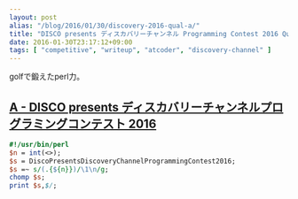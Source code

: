 ```yaml
---
layout: post
alias: "/blog/2016/01/30/discovery-2016-qual-a/"
title: "DISCO presents ディスカバリーチャンネル Programming Contest 2016 Qualification A - DISCO presents ディスカバリーチャンネルプログラミングコンテスト 2016"
date: 2016-01-30T23:17:12+09:00
tags: [ "competitive", "writeup", "atcoder", "discovery-channel" ]
---
```


golfで鍛えたperl力。

## [A - DISCO presents ディスカバリーチャンネルプログラミングコンテスト 2016](https://beta.atcoder.jp/contests/discovery2016-qual/tasks/discovery_2016_qual_a)

``` perl
#!/usr/bin/perl
$n = int(<>);
$s = DiscoPresentsDiscoveryChannelProgrammingContest2016;
$s =~ s/(.{${n}})/\1\n/g;
chomp $s;
print $s,$/;
```
